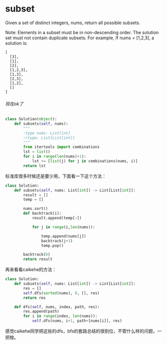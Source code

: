 # subset

Given a set of distinct integers, nums, return all possible subsets.

Note:
Elements in a subset must be in non-descending order.
The solution set must not contain duplicate subsets.
For example,
If nums = [1,2,3], a solution is:
```
[
  [3],
  [1],
  [2],
  [1,2,3],
  [1,3],
  [2,3],
  [1,2],
  []
]
```

###### 现在ok了
```python
class Solution(object):
    def subsets(self, nums):
        """
        :type nums: List[int]
        :rtype: List[List[int]]
        """
        from itertools import combinations
        lst = list()
        for i in range(len(nums)+1):
            lst += [list(j) for j in combinations(nums, i)]
        return lst

```

标准库很多时候还是要少用，下面看一下这个方法：

```python
class Solution:
    def subsets(self, nums: List[int]) -> List[List[int]]:
        result = []
        temp = []

        nums.sort()
        def backtrack(i):
            result.append(temp[:])

            for j in range(i,len(nums)):

                temp.append(nums[j])
                backtrack(j+1)
                temp.pop()

        backtrack(0)
        return result
```

再来看看caikehe的方法：

```python
class Solution:
    def subsets(self, nums: List[int]) -> List[List[int]]:
        res = []
        self.dfs(sorted(nums), 0, [], res)
        return res

    def dfs(self, nums, index, path, res):
        res.append(path)
        for i in range(index, len(nums)):
            self.dfs(nums, i+1, path+[nums[i]], res)

```
感觉caikehe同学把这些的dfs，bfs的套路总结的很到位，不管什么样的问题，一把梭。
